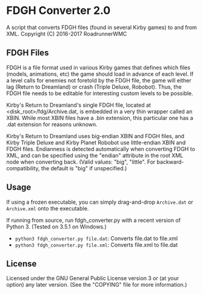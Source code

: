 # FDGH Converter 2.0

A script that converts FDGH files (found in several Kirby games) to and from XML.
Copyright (C) 2016-2017 RoadrunnerWMC

## FDGH Files

FDGH is a file format used in various Kirby games that defines which files (models, animations, etc) the game should load in advance of each level. If a level calls for enemies not foretold by the FDGH file, the game will either lag (Return to Dreamland) or crash (Triple Deluxe, Robobot). Thus, the FDGH file needs to be editable for interesting custom levels to be possible.

Kirby's Return to Dreamland's single FDGH file, located at <disk_root>/fdg/Archive.dat, is embedded in a very thin wrapper called an XBIN. While most XBIN files have a .bin extension, this particular one has a .dat extension for reasons unknown.

Kirby's Return to Dreamland uses big-endian XBIN and FDGH files, and Kirby Triple Deluxe and Kirby Planet Robobot use little-endian XBIN and FDGH files. Endianness is detected automatically when converting FDGH to XML, and can be specified using the "endian" attribute in the root XML node when converting back. (Valid values: "big", "little". For backward-compatibility, the default is "big" if unspecified.)

## Usage

If using a frozen executable, you can simply drag-and-drop `Archive.dat` or `Archive.xml` onto the executable.

If running from source, run fdgh_converter.py with a recent version of Python 3. (Tested on 3.5.1 on Windows.)

* `python3 fdgh_converter.py file.dat`: Converts file.dat to file.xml
* `python3 fdgh_converter.py file.xml`: Converts file.xml to file.dat

## License

Licensed under the GNU General Public License version 3 or (at your option) any later version. (See the "COPYING" file for more information.)
